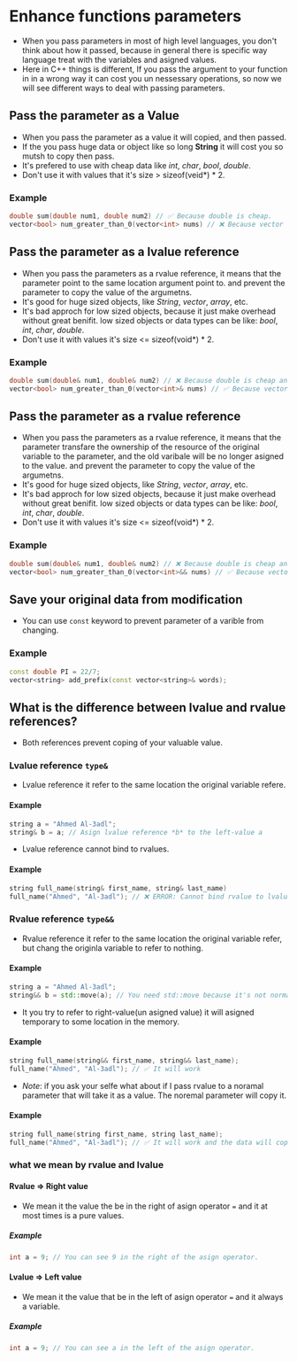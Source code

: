 # Enhance functions parameters
- When you pass parameters in most of high level languages, you don't think about how it passed, because in general there is specific way language treat with the variables and asigned values.
- Here in C++ things is different, If you pass the argument to your function in in a wrong way it can cost you un nessessary operations, so now we will see different ways to deal with passing parameters.

## Pass the parameter as a Value
- When you pass the parameter as a value it will copied, and then passed.
- If the you pass huge data or object like so long **String** it will cost you so mutsh to copy then pass.
- It's prefered to use with cheap data like *int*, *char*, *bool*, *double*.
- Don't use it with values that it's size > sizeof(veid*) * 2.

### Example
```cpp
double sum(double num1, double num2) // ✅ Because double is cheap.
vector<bool> num_greater_than_0(vector<int> nums) // ❌ Because vector can be so huge and it will be high cost to copied.
```
## Pass the parameter as a lvalue reference
- When you pass the parameters as a rvalue reference, it means that the parameter point to the same location argument point to. and prevent the parameter to copy the value of the argumetns.
- It's good for huge sized objects, like *String*, *vector*, *array*, etc.
- It's bad approch for low sized objects, because it just make overhead without great benifit. low sized objects or data types can be like: *bool*, *int*, *char*, *double*.
- Don't use it with values it's size <= sizeof(void*) * 2.

### Example
```cpp
double sum(double& num1, double& num2) // ❌ Because double is cheap and reference is expensive, and it also add unneccessary indirect for the argument.
vector<bool> num_greater_than_0(vector<int>& nums) // ✅ Because vector can be so huge and it will be high cost to copied, reference will avoid unneeded copy.
```

## Pass the parameter as a rvalue reference
- When you pass the parameters as a rvalue reference, it means that the parameter transfare the ownership of the resource of the original variable to the parameter, and the old varibale will be no longer asigned to the value. and prevent the parameter to copy the value of the argumetns.
- It's good for huge sized objects, like *String*, *vector*, *array*, etc.
- It's bad approch for low sized objects, because it just make overhead without great benifit. low sized objects or data types can be like: *bool*, *int*, *char*, *double*.
- Don't use it with values it's size <= sizeof(void*) * 2.

### Example
```cpp
double sum(double& num1, double& num2) // ❌ Because double is cheap and lvalue reference is expensive, and it also add unneccessary indirect for the argument.
vector<bool> num_greater_than_0(vector<int>&& nums) // ✅ Because vector can be so huge and it will be high cost to copied, lvlaue reference will avoid unneeded copy.
```
## Save your original data from modification
- You can use `const` keyword to prevent parameter of a varible from changing.
### Example
```cpp
const double PI = 22/7;
vector<string> add_prefix(const vector<string>& words);
```
## What is the difference between lvalue and rvalue references?
- Both references prevent coping of your valuable value.

### Lvalue reference `type&`
- Lvalue reference it refer to the same location the original variable refere.
#### Example
```cpp
string a = "Ahmed Al-3adl";
string& b = a; // Asign lvalue reference *b* to the left-value a
```
-  Lvalue reference cannot bind to rvalues.
#### Example
```cpp
string full_name(string& first_name, string& last_name)
full_name("Ahmed", "Al-3adl"); // ❌ ERROR: Cannot bind rvalue to lvalue reference
```
### Rvalue reference `type&&`
- Rvalue reference it refer to the same location the original variable refer, but chang the originla variable to refer to nothing.
#### Example
```cpp
string a = "Ahmed Al-3adl";
string&& b = std::move(a); // You need std::move because it's not normal for rvalue reference to refer to left-value(variable) 
```
- It you try to refer to right-value(un asigned value) it will asigned temporary to some location in the memory.
#### Example
```cpp
string full_name(string&& first_name, string&& last_name);
full_name("Ahmed", "Al-3adl"); // ✅ It will work
```
- *Note*: if you ask your selfe what about if I pass rvalue to a noramal parameter that will take it as a value. The noremal parameter will copy it.
#### Example
```cpp
string full_name(string first_name, string last_name);
full_name("Ahmed", "Al-3adl"); // ✅ It will work and the data will copied
```
### what we mean by rvalue and lvalue
#### Rvalue => Right value
- We mean it the value the be in the right of asign operator `=` and it at most times is a pure values.
##### Example
```cpp
int a = 9; // You can see 9 in the right of the asign operator.
```
#### Lvalue => Left value
- We mean it the value that be in the left of asign operator `=` and it always a variable.
##### Example
```cpp
int a = 9; // You can see a in the left of the asign operator.
```
